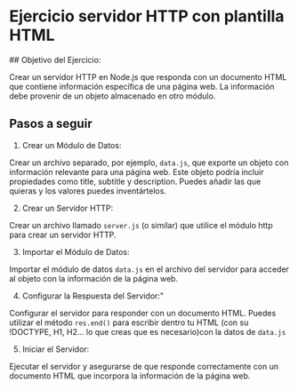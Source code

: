 # Ejercicio servidor HTTP con plantilla HTML

## Objetivo del Ejercicio:

Crear un servidor HTTP en Node.js que responda con un documento HTML que contiene información específica de una página web. La información debe provenir de un objeto almacenado en otro módulo.

## Pasos a seguir

1. Crear un Módulo de Datos:

Crear un archivo separado, por ejemplo, `data.js`, que exporte un objeto con información relevante para una página web. Este objeto podría incluir propiedades como title, subtitle y description. Puedes añadir las que quieras y los valores puedes inventártelos.

2. Crear un Servidor HTTP:

Crear un archivo llamado `server.js` (o similar) que utilice el módulo http para crear un servidor HTTP.

3. Importar el Módulo de Datos:

Importar el módulo de datos `data.js` en el archivo del servidor para acceder al objeto con la información de la página web.

4. Configurar la Respuesta del Servidor:"

Configurar el servidor para responder con un documento HTML. Puedes utilizar el método `res.end()` para escribir dentro tu HTML (con su !DOCTYPE, H1, H2... lo que creas que es necesario)con la datos de `data.js`

5. Iniciar el Servidor:

Ejecutar el servidor y asegurarse de que responde correctamente con un documento HTML que incorpora la información de la página web.